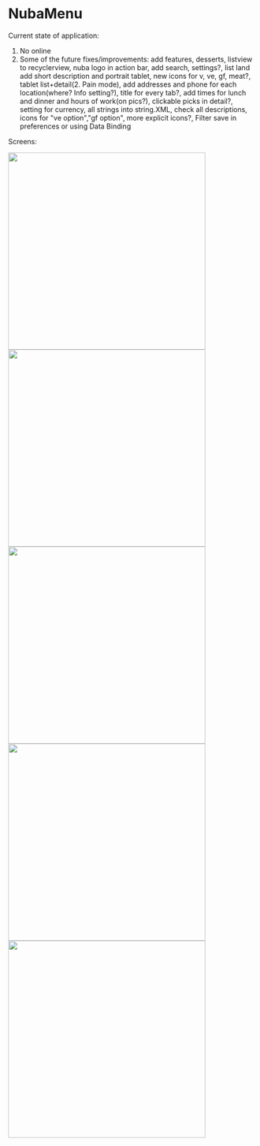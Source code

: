 # NubaMenu
Current state of application:
1. No online
2. Some of the future fixes/improvements:
add features, desserts, listview to recyclerview, nuba logo in action bar, add search, settings?, list land add short description and portrait tablet, new icons for v, ve, gf, meat?, tablet list+detail(2. Pain mode), add addresses and phone for each location(where? Info setting?), title for every tab?, add times for lunch and dinner and hours of work(on pics?), clickable picks in detail?, setting for currency, all strings into string.XML, check all descriptions, icons for "ve option","gf option", more explicit icons?,
Filter save in preferences or using Data Binding

Screens:

<img src="http://i.imgur.com/PbTr9gx.png" height="400">
<img src="" height="400">
<img src="" height="400">
<img src="" height="400"><img src="" height="400">

